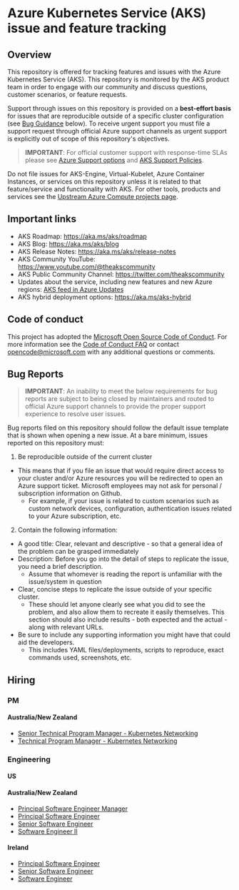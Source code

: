 # Azure Kubernetes Service (AKS) issue and feature tracking

## Overview

This repository is offered for tracking features and issues with the Azure Kubernetes
Service (AKS). This repository is monitored by the AKS product team in order to engage with our community and discuss questions, customer scenarios, or feature requests.

Support through issues on this repository is provided on a **best-effort basis** for issues that are reproducible outside
of a specific cluster configuration (see [Bug Guidance](#bugs) below). To receive urgent support you must file a support request through official Azure support channels as urgent support is explicitly out of scope of this repository's objectives.

> **IMPORTANT**: For official customer support with response-time SLAs please see
[Azure Support options][1] and [AKS Support Policies][2]. 

Do not file issues for AKS-Engine, Virtual-Kubelet, Azure Container Instances, or services on
this repository unless it is related to that feature/service and functionality
with AKS. For other tools, products and services see the [Upstream Azure Compute projects page](https://github.com/Azure/container-compute-upstream/blob/master/README.md#project-list).

## Important links

* AKS Roadmap: <https://aka.ms/aks/roadmap>
* AKS Blog: <https://aka.ms/aks/blog>
* AKS Release Notes: <https://aka.ms/aks/release-notes>
* AKS Community YouTube: <https://www.youtube.com/@theakscommunity>
* AKS Public Community Channel: <https://twitter.com/theakscommunity>
* Updates about the service, including new features and new Azure regions:
  [AKS feed in Azure Updates](https://azure.microsoft.com/updates/?product=kubernetes-service)
* AKS hybrid deployment options: <https://aka.ms/aks-hybrid>

## Code of conduct

This project has adopted the [Microsoft Open Source Code of Conduct](https://opensource.microsoft.com/codeofconduct/). For more information see the [Code of Conduct FAQ](https://opensource.microsoft.com/codeofconduct/faq) or contact [opencode@microsoft.com](mailto:opencode@microsoft.com) with any additional questions or comments.

## Bug Reports <a name="bugs"></a>

> **IMPORTANT**: An inability to meet the below requirements for bug reports are subject to being closed by maintainers and routed to official Azure support channels to provide the proper support experience to resolve user issues.

Bug reports filed on this repository should follow the default issue template
that is shown when opening a new issue. At a bare minimum, issues reported on
this repository must:

1. Be reproducible outside of the current cluster

* This means that if you file an issue that would require direct access to
  your cluster and/or Azure resources you will be redirected to open an Azure
  support ticket. Microsoft employees may not ask for personal / subscription
  information on Github.
    * For example, if your issue is related to custom scenarios such as
    custom network devices, configuration, authentication issues related to
    your Azure subscription, etc.

2. Contain the following information:

* A good title: Clear, relevant and descriptive - so that a general idea of the
  problem can be grasped immediately
* Description: Before you go into the detail of steps to replicate the issue,
  you need a brief description.
  * Assume that whomever is reading the report is unfamiliar with the
    issue/system in question
* Clear, concise steps to replicate the issue outside of your specific cluster.
  * These should let anyone clearly see what you did to see the problem, and
    also allow them to recreate it easily themselves. This section should also
    include results - both expected and the actual - along with relevant URLs.
* Be sure to include any supporting information you might have that could aid the developers.
  * This includes YAML files/deployments, scripts to reproduce, exact commands used, screenshots, etc.

[1]: https://azure.microsoft.com/support/options/
[2]: https://docs.microsoft.com/azure/aks/support-policies

## Hiring
### PM
#### Australia/New Zealand
* [Senior Technical Program Manager - Kubernetes Networking](https://jobs.careers.microsoft.com/global/en/share/1691905/)
* [Technical Program Manager - Kubernetes Networking](https://jobs.careers.microsoft.com/global/en/share/1691890/)

### Engineering
#### US

#### Australia/New Zealand
* [Principal Software Engineer Manager](https://jobs.careers.microsoft.com/global/en/job/1711880/Principal-Software-Engineer-Manager)
* [Principal Software Engineer](https://jobs.careers.microsoft.com/global/en/job/1712342/Principal-Software-Engineer)
* [Senior Software Engineer](https://jobs.careers.microsoft.com/global/en/job/1711660/Senior-Software-Engineer)
* [Software Engineer II](https://jobs.careers.microsoft.com/global/en/job/1711291/Software-Engineer-II)

#### Ireland
* [Principal Software Engineer](https://jobs.careers.microsoft.com/global/en/share/1685977)
* [Senior Software Engineer](https://jobs.careers.microsoft.com/global/en/share/1685498)
* [Software Engineer](https://jobs.careers.microsoft.com/global/en/share/1685937)

